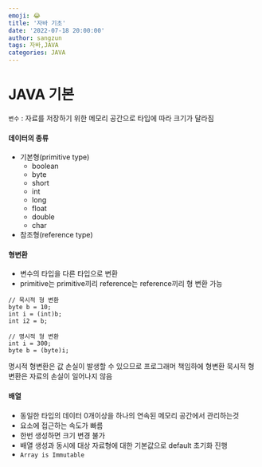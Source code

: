 ```yaml
---
emoji: 😂
title: '자바 기초'
date: '2022-07-18 20:00:00'
author: sangzun
tags: 자바,JAVA
categories: JAVA
---
```


# JAVA 기본

`변수` : 자료를 저장하기 위한 메모리 공간으로 타입에 따라 크기가 달라짐

#### 데이터의 종류

- 기본형(primitive type)
  - boolean
  - byte
  - short
  - int
  - long
  - float
  - double
  - char
- 참조형(reference type)

#### 형변환

- 변수의 타입을 다른 타입으로 변환
- primitive는 primitive끼리 reference는 reference끼리 형 변환 가능

```
// 묵시적 형 변환
byte b = 10;
int i = (int)b;
int i2 = b;

// 명시적 형 변환
int i = 300;
byte b = (byte)i;
```

명시적 형변환은 값 손실이 발생할 수 있으므로 프로그래머 책임하에 형변환
묵시적 형변환은 자료의 손실이 일어나지 않음

#### 배열

- 동일한 타입의 데이터 0개이상을 하나의 연속된 메모리 공간에서 관리하는것
- 요소에 접근하는 속도가 빠름
- 한번 생성하면 크기 변경 불가
- 배열 생성과 동시에 대상 자료형에 대한 기본값으로 default 초기화 진행
- `Array is Immutable`
